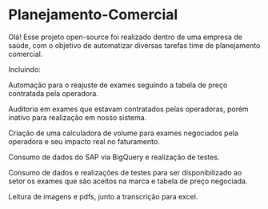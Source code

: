 # Planejamento-Comercial
Olá! Esse projeto open-source foi realizado dentro de uma empresa de saúde, com o objetivo de automatizar diversas tarefas time de planejamento comercial.

Incluindo:

Automação para o reajuste de exames seguindo a tabela de preço contratada pela operadora.

Auditoria em exames que estavam contratados pelas operadoras, porém inativo para realização em nosso sistema.

Criação de uma calculadora de volume para exames negociados pela operadora e seu impacto real no faturamento.

Consumo de dados do SAP via BigQuery e realização de testes.

Consumo de dados e realizações de testes para ser disponibilizado ao setor os exames que são aceitos na marca e tabela de preço negociada. 

Leitura de imagens e pdfs, junto a transcrição para excel.

